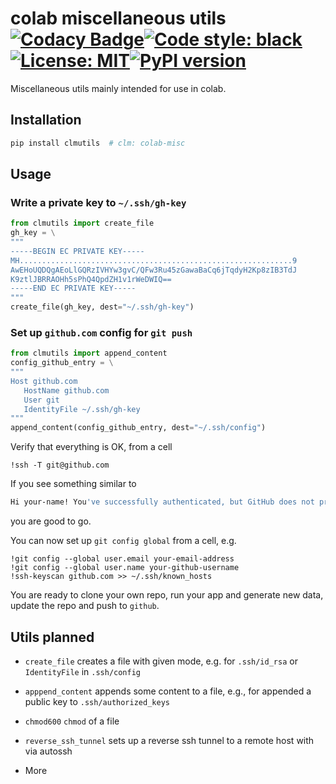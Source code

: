 # colab miscellaneous utils [![Codacy Badge](https://app.codacy.com/project/badge/Grade/83b7b2cb3ade4589812917f187a8abab)](https://www.codacy.com/gh/ffreemt/colab-misc-utils/dashboard?utm_source=github.com&amp;utm_medium=referral&amp;utm_content=ffreemt/colab-misc-utils&amp;utm_campaign=Badge_Grade)[![Code style: black](https://img.shields.io/badge/code%20style-black-000000.svg)](https://github.com/psf/black)[![License: MIT](https://img.shields.io/badge/License-MIT-yellow.svg)](https://opensource.org/licenses/MIT)[![PyPI version](https://badge.fury.io/py/clmutils.svg)](https://badge.fury.io/py/clmutils)
Miscellaneous utils mainly intended for use in colab.

## Installation
```bash
pip install clmutils  # clm: colab-misc
```

## Usage
### Write a private key to `~/.ssh/gh-key`
```python
from clmutils import create_file
gh_key = \
"""
-----BEGIN EC PRIVATE KEY-----
MH.............................................................9
AwEHoUQDQgAEoLlGQRzIVHYw3gvC/QFw3Ru45zGawaBaCq6jTqdyH2Kp8zIB3TdJ
K9ztlJBRRAOHh5sPhQ4QpdZH1v1rWeDWIQ==
-----END EC PRIVATE KEY-----
"""
create_file(gh_key, dest="~/.ssh/gh-key")
```
### Set up `github.com` config for `git push`
```python
from clmutils import append_content
config_github_entry = \
"""
Host github.com
   HostName github.com
   User git
   IdentityFile ~/.ssh/gh-key
"""
append_content(config_github_entry, dest="~/.ssh/config")
```
Verify that everything is OK, from a cell
```ipynb
!ssh -T git@github.com
```
If you see something similar to
```bash
Hi your-name! You've successfully authenticated, but GitHub does not provide shell access.
```
you are good to go.

You can now set up `git config global` from a cell, e.g.
```ipynb
!git config --global user.email your-email-address
!git config --global user.name your-github-username
!ssh-keyscan github.com >> ~/.ssh/known_hosts
```
You are ready to clone your own repo, run your app and generate new data, update the repo and push to `github`.

## Utils planned
*  `create_file`
  creates a file with given mode, e.g. for `.ssh/id_rsa` or `IdentityFile` in `.ssh/config`

*  `apppend_content`
 appends some content to a file, e.g., for appended a public key to `.ssh/authorized_keys`

*  `chmod600`
   `chmod` of a file

*  `reverse_ssh_tunnel`
 sets up a reverse ssh tunnel to a remote host with via autossh

*  More